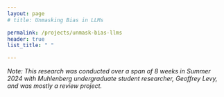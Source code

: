```yaml
---
layout: page
# title: Unmasking Bias in LLMs

permalink: /projects/unmask-bias-llms
header: true
list_title: " "

---
```


*Note: This research was conducted over a span of 8 weeks in Summer 2024 with Muhlenberg undergraduate student researcher, Geoffrey Levy, and was mostly a review project.*


